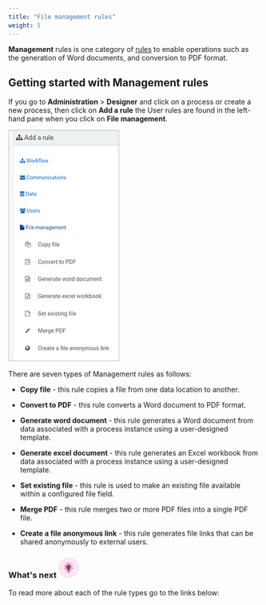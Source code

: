 ```yaml
---
title: "File management rules"
weight: 5
---
```


**Management** rules is one category of [rules](rules/Readme.md) to enable operations such as the generation of Word documents, and conversion to PDF format.



## Getting started with Management rules ##

If you go to **Administration** > **Designer** and click on a process or create a new process, then click on **Add a rule** the User rules are found in the left-hand pane when you click on **File management**.

![File management rules](/images/file-managemt-rules.jpg)

There are seven types of Management rules as follows:

- **Copy file** - this rule copies a file from one data location to another.

- **Convert to PDF** - this rule converts a Word document to PDF format.

- **Generate word document** - this rule generates a Word document from data associated with a process instance using a user-designed template.

- **Generate excel document** - this rule generates an Excel workbook from data associated with a process instance using a user-designed template.

- **Set existing file** - this rule is used to make an existing file available within a configured file field. 

- **Merge PDF** - this rule merges two or more PDF files into a single PDF file.

- **Create a file anonymous link** - this rule generates file links that can be shared anonymously to external users.

  

### What's next  ![Idea icon](/images/18.png) ###

To read more about each of the rule types go to the links below:
